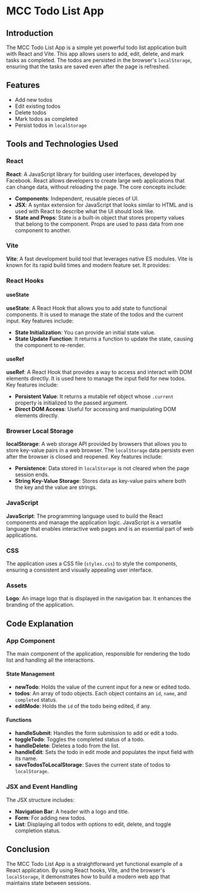 # MCC Todo List App

## Introduction

The MCC Todo List App is a simple yet powerful todo list application built with React and Vite. This app allows users to add, edit, delete, and mark tasks as completed. The todos are persisted in the browser's `localStorage`, ensuring that the tasks are saved even after the page is refreshed.

## Features

- Add new todos
- Edit existing todos
- Delete todos
- Mark todos as completed
- Persist todos in `localStorage`

## Tools and Technologies Used

### React

**React**: A JavaScript library for building user interfaces, developed by Facebook. React allows developers to create large web applications that can change data, without reloading the page. The core concepts include:

- **Components**: Independent, reusable pieces of UI.
- **JSX**: A syntax extension for JavaScript that looks similar to HTML and is used with React to describe what the UI should look like.
- **State and Props**: State is a built-in object that stores property values that belong to the component. Props are used to pass data from one component to another.

### Vite

**Vite**: A fast development build tool that leverages native ES modules. Vite is known for its rapid build times and modern feature set. It provides:

### React Hooks

#### useState

**useState**: A React Hook that allows you to add state to functional components. It is used to manage the state of the todos and the current input. Key features include:

- **State Initialization**: You can provide an initial state value.
- **State Update Function**: It returns a function to update the state, causing the component to re-render.

#### useRef

**useRef**: A React Hook that provides a way to access and interact with DOM elements directly. It is used here to manage the input field for new todos. Key features include:

- **Persistent Value**: It returns a mutable ref object whose `.current` property is initialized to the passed argument.
- **Direct DOM Access**: Useful for accessing and manipulating DOM elements directly.

### Browser Local Storage

**localStorage**: A web storage API provided by browsers that allows you to store key-value pairs in a web browser. The `localStorage` data persists even after the browser is closed and reopened. Key features include:

- **Persistence**: Data stored in `localStorage` is not cleared when the page session ends.
- **String Key-Value Storage**: Stores data as key-value pairs where both the key and the value are strings.

### JavaScript

**JavaScript**: The programming language used to build the React components and manage the application logic. JavaScript is a versatile language that enables interactive web pages and is an essential part of web applications.

### CSS

The application uses a CSS file (`styles.css`) to style the components, ensuring a consistent and visually appealing user interface.

### Assets

**Logo**: An image logo that is displayed in the navigation bar. It enhances the branding of the application.

## Code Explanation

### App Component

The main component of the application, responsible for rendering the todo list and handling all the interactions.

#### State Management

- **newTodo**: Holds the value of the current input for a new or edited todo.
- **todos**: An array of todo objects. Each object contains an `id`, `name`, and `completed` status.
- **editMode**: Holds the `id` of the todo being edited, if any.

#### Functions

- **handleSubmit**: Handles the form submission to add or edit a todo.
- **toggleTodo**: Toggles the completed status of a todo.
- **handleDelete**: Deletes a todo from the list.
- **handleEdit**: Sets the todo in edit mode and populates the input field with its name.
- **saveTodosToLocalStorage**: Saves the current state of todos to `localStorage`.

### JSX and Event Handling

The JSX structure includes:

- **Navigation Bar**: A header with a logo and title.
- **Form**: For adding new todos.
- **List**: Displaying all todos with options to edit, delete, and toggle completion status.

## Conclusion

The MCC Todo List App is a straightforward yet functional example of a React application. By using React hooks, Vite, and the browser's `localStorage`, it demonstrates how to build a modern web app that maintains state between sessions.
